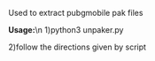 Used to extract pubgmobile pak files 

**Usage:**\n
1)python3 unpaker.py

2)follow the directions given by script
